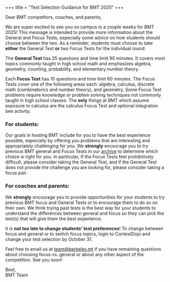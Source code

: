 +++
title = "Test Selection Guidance for BMT 2025"
+++

Dear BMT competitors, coaches, and parents,

We are super excited to see you on campus in a couple weeks for BMT 2025! This
message is intended to provide more information about the General and Focus
Tests, especially some advice on how students should choose between the two. As
a reminder, students must choose to take **either** the General Test **or** two
Focus Tests for the individual round.

The **General Test** has 25 questions and time limit 90 minutes. It covers most
topics commonly taught in high school math and emphasizes algebra, geometry,
counting, probability, and elementary number theory.

Each **Focus Test** has 10 questions and time limit 60 minutes. The Focus Tests
cover one of the following areas each: algebra, calculus, discrete math
(combinatorics and number theory), and geometry. Some Focus Test problems
require knowledge or problem solving techniques not commonly taught in high
school classes. The **only** things at BMT which assume exposure to calculus are
the calculus Focus Test and optional integration bee activity.

### For students:

Our goals in hosting BMT include for you to have the best experience possible,
especially by offering you problems that are interesting and appropriately
challenging for you. We **strongly** encourage you to try previous BMT general
and Focus Tests in our [archive](https://berkeley.mt/resources/) to determine
which choice is right for you. In particular, if the Focus Tests feel
prohibitively difficult, please consider taking the General Test, and if the
General Test does not provide the challenge you are looking for, please consider
taking a focus pair.

### For coaches and parents:

We **strongly** encourage you to provide opportunities for your students to try
previous BMT focus and General Tests or to encourage them to do so on their own.
We think trying past tests is the best way for your students to understand the
differences between general and focus so they can pick the test(s) that will
give them the best experience.

It is **not too late to change students' test preferences**! To change between
focus and general or to switch focus topics, login to ContestDojo and change
your test selection by October 31.

Feel free to email us at <team@berkeley.mt> if you have remaining questions
about choosing focus vs. general or about any other aspect of the competition.
See you soon!

Best,<br>
BMT Team
